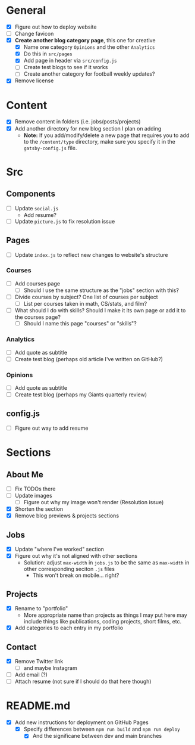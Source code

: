 # General

- [x] Figure out how to deploy website
- [ ] Change favicon
- [x] **Create another blog category page**, this one for creative
  - [x] Name one category `Opinions` and the other `Analytics`
  - [x] Do this in `src/pages`
  - [x] Add page in header via `src/config.js`
  - [ ] Create test blogs to see if it works
  - [ ] Create another category for football weekly updates?
- [x] Remove license

# Content

- [x] Remove content in folders (i.e. jobs/posts/projects)
- [x] Add another directory for new blog section I plan on adding
  - **Note:** If you add/modify/delete a new page that requires you to add to the `/content/type` directory, make sure you specify it in the `gatsby-config.js` file.

# Src

## Components

- [ ] Update `social.js`
  - Add resume?
- [ ] Update `picture.js` to fix resolution issue

## Pages

- [ ] Update `index.js` to reflect new changes to website's structure

### Courses

- [ ] Add courses page
  - [ ] Should I use the same structure as the "jobs" section with this?
- [ ] Divide courses by subject? One list of courses per subject
  - [ ] List per courses taken in math, CS/stats, and film?
- [ ] What should I do with skills? Should I make it its own page or add it to the courses page?
  - [ ] Should I name this page "courses" or "skills"?

### Analytics

- [ ] Add quote as subtitle
- [ ] Create test blog (perhaps old article I've written on GitHub?)

### Opinions

- [ ] Add quote as subtitle
- [ ] Create test blog (perhaps my Giants quarterly review)

## config.js

- [ ] Figure out way to add resume

# Sections

## About Me

- [ ] Fix TODOs there
- [ ] Update images
  - [ ] Figure out why my image won't render (Resolution issue)
- [x] Shorten the section
- [x] Remove blog previews & projects sections

## Jobs

- [x] Update "where I've worked" section
- [x] Figure out why it's not aligned with other sections
  - Solution: adjust `max-width` in `jobs.js` to be the same as `max-width` in other corresponding seciton `.js` files
    - This won't break on mobile... right?

## Projects

- [x] Rename to "portfolio"
  - More appropriate name than projects as things I may put here may include things like publications, coding projects, short films, etc.
- [x] Add categories to each entry in my portfolio

## Contact

- [x] Remove Twitter link
  - [ ] and maybe Instagram
- [ ] Add email (?)
- [ ] Attach resume (not sure if I should do that here though)

# README.md

- [x] Add new instructions for deployment on GitHub Pages
  - [x] Specify differences between `npm run build` and `npm run deploy`
    - [x] And the significane between dev and main branches
